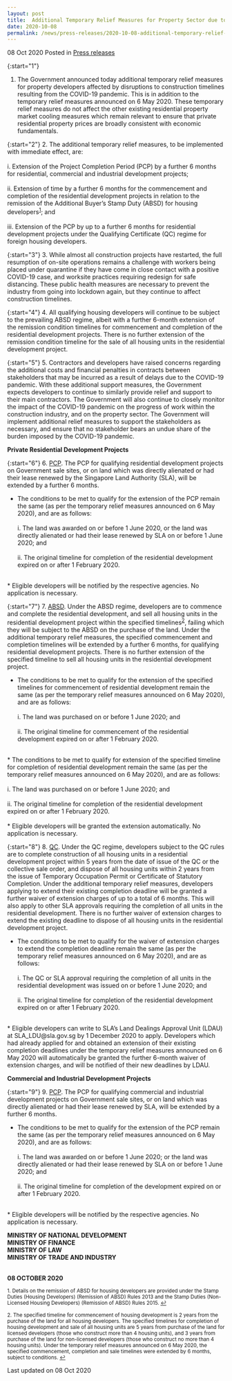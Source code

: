 ```yaml
---
layout: post
title:  Additional Temporary Relief Measures for Property Sector due to Coronavirus  Disease 2019 (COVID-19) Pandemic
date: 2020-10-08
permalink: /news/press-releases/2020-10-08-additional-temporary-relief-measures-for-property-sector-due-to-covid19
---
```


08 Oct 2020 Posted in [Press releases](/news/press-releases)

{:start="1"}
1. The Government announced today additional temporary relief measures for property developers affected by disruptions to construction timelines resulting from the COVID-19 pandemic. This is in addition to the temporary relief measures announced  on 6 May 2020. These temporary relief measures do not affect the other existing  residential property market cooling measures which remain relevant to ensure that private residential property prices are broadly consistent with economic fundamentals. 

{:start="2"}
2. The additional temporary relief measures, to be implemented with immediate effect, are:
 <br><br>   i. Extension of the Project Completion Period (PCP) by a further 6 months for residential, commercial and industrial development projects;
<br><br>    ii. Extension of time by a further 6 months for the commencement and completion of the residential development projects in relation to the remission of the Additional Buyer’s Stamp Duty (ABSD) for housing developers<sup><a href="#fn1" id="ref1">1</a></sup>; and
<br><br>    iii. Extension of the PCP by up to a further 6 months for residential development projects under the Qualifying Certificate (QC) regime for foreign housing developers.

{:start="3"}
3. While almost all construction projects have restarted, the full resumption of on-site operations remains a challenge with workers being placed under quarantine if they have come in close contact with a positive COVID-19 case, and worksite practices requiring redesign for safe distancing. These public health measures are necessary to prevent the industry from going into lockdown again, but they continue to affect construction timelines.  

{:start="4"}
4. All qualifying housing developers will continue to be subject to the prevailing ABSD regime, albeit with a further 6-month extension of the remission condition timelines for commencement and completion of the residential development projects. There is no further extension of the remission condition timeline for the sale of all housing units in the residential development project. 

{:start="5"}
5. Contractors and developers have raised concerns regarding the additional costs and financial penalties in contracts between stakeholders that may be incurred as a result of delays due to the COVID-19 pandemic. With these additional support measures, the Government expects developers to continue to similarly provide relief and support to their main contractors. The Government will also continue to closely monitor the impact of the COVID-19 pandemic on the progress of work within the construction industry, and on the property sector. The Government will implement additional relief measures to support the stakeholders as necessary, and ensure that no stakeholder bears an undue share of the burden imposed by the COVID-19 pandemic. 

<b>Private Residential Development Projects</b>

{:start="6"}
6. <u>PCP</u>. The PCP for qualifying residential development projects on Government sale sites, or on land which was directly alienated or had their lease renewed by the Singapore Land Authority (SLA), will be extended by a further 6 months. <br>

* The conditions to be met to qualify for the extension of the PCP remain the same (as per the temporary relief measures announced on 6 May 2020), and are as follows: 
<br><br>i. The land was awarded on or before 1 June 2020, or the land was directly alienated or had their lease renewed by SLA on or before 1 June 2020; and 
<br><br>ii. The original timeline for completion of the residential development expired on or after 1 February 2020.<br>
<br>
* Eligible developers will be notified by the respective agencies. No application is necessary. 
    
{:start="7"}
7. <u>ABSD</u>. Under the ABSD regime, developers are to commence and complete the residential development, and sell all housing units in the residential development project within the specified timelines<sup><a href="#fn2" id="ref2">2</a></sup>,  failing which they will be subject to the ABSD on the purchase of the land. Under the additional temporary relief measures, the specified commencement and completion timelines will be extended by a further 6 months, for qualifying residential development projects. There is no further extension of the specified timeline to sell all housing units in the residential development project.

* The conditions to be met to qualify for the extension of the specified timelines for commencement of residential development remain the same (as per the temporary relief measures announced on 6 May 2020), and are as follows:
<br><br>i. The land was purchased on or before 1 June 2020; and 
<br><br>ii. The original timeline for commencement of the residential development expired on or after 1 February 2020.<br>
<br>
* The conditions to be met to qualify for extension of the specified timeline for completion of residential development remain the same (as per the temporary relief measures announced on 6 May 2020), and are as follows:<br>
<br>i. The land was purchased on or before 1 June 2020; and
<br><br>ii. The original timeline for completion of the residential development expired on or after 1 February 2020.<br>
<br>
* Eligible developers will be granted the extension automatically. No application is necessary. 

{:start="8"}
8. <u>QC</u>. Under the QC regime, developers subject to the QC rules are to complete construction of all housing units in a residential development project within 5 years from the date of issue of the QC or the collective sale order, and dispose of all housing units within 2 years from the issue of Temporary Occupation Permit or Certificate of Statutory Completion. Under the additional temporary relief measures, developers applying to extend their existing completion deadline will be granted a further waiver of extension charges of up to a total of 6 months. This will also apply to other SLA approvals requiring the completion of all units in the residential development. There is no further waiver of extension charges to extend the existing deadline to dispose of all housing units in the residential development project.

* The conditions to be met to qualify for the waiver of extension charges to extend the completion deadline remain the same (as per the temporary relief measures announced on 6 May 2020), and are as follows:
<br><br>i. The QC or SLA approval requiring the completion of all units in the residential development was issued on or before 1 June 2020; and 
<br><br>ii. The original timeline for completion of the residential development expired on or after 1 February 2020.<br>
<br>
* Eligible developers can write to SLA’s Land Dealings Approval Unit (LDAU) at SLA_LDU@sla.gov.sg by 1 December 2020 to apply. Developers which had already applied for and obtained an extension of their existing completion deadlines under the temporary relief measures announced on 6 May 2020 will automatically be granted the further 6-month waiver of extension charges, and will be notified of their new deadlines by LDAU. 

<b>Commercial and Industrial Development Projects</b>

{:start="9"}
9. <u>PCP</u>. The PCP for qualifying commercial and industrial development projects on Government sale sites, or on land which was directly alienated or had their lease renewed by SLA, will be extended by a further 6 months. 

* The conditions to be met to qualify for the extension of the PCP remain the same (as per the temporary relief measures announced on 6 May 2020), and are as follows: 
<br><br>i. The land was awarded on or before 1 June 2020; or the land was directly alienated or had their lease renewed by SLA on or before 1 June 2020; and 
<br><br>ii. The original timeline for completion of the development expired on or after 1 February 2020. <br>
<br>
* Eligible developers will be notified by the respective agencies. No application is necessary. 

**MINISTRY OF NATIONAL DEVELOPMENT**
<br>**MINISTRY OF FINANCE**
<br>**MINISTRY OF LAW**
<br>**MINISTRY OF TRADE AND INDUSTRY**

<br>**08 OCTOBER 2020**

<p><sup id="fn1">1. Details on the remission of ABSD for housing developers are provided under the Stamp Duties (Housing Developers) (Remission of ABSD) Rules 2013 and the Stamp Duties (Non-Licensed Housing Developers) (Remission of ABSD) Rules 2015. <a href="#ref1" title="Jump back to footnote 1 in the text.">↩</a></sup></p>

<p><sup id="fn2">2. The specified timeline for commencement of housing development is 2 years from the purchase of the land for all housing developers. The specified timelines for completion of housing development and sale of all housing units are 5 years from purchase of the land for licensed developers (those who construct more than 4 housing units), and 3 years from purchase of the land for non-licensed developers (those who construct no more than 4 housing units). Under the temporary relief measures announced on 6 May 2020, the specified commencement, completion and sale timelines were extended by 6 months, subject to conditions. <a href="#ref2" title="Jump back to footnote 2 in the text.">↩</a></sup></p>

<p class="right-side-updated">Last updated on 08 Oct 2020</p>

